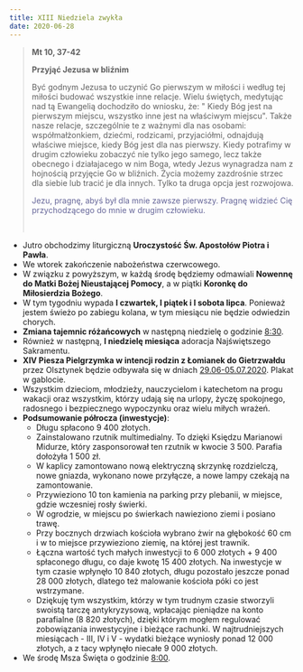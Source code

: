 ```yaml
---
title: XIII Niedziela zwykła
date: 2020-06-28
---
```


> **Mt 10, 37-42**
>
> **Przyjąć Jezusa w bliźnim**
>
> Być godnym Jezusa to uczynić Go pierwszym w miłości i według tej miłości budować wszystkie inne relacje. Wielu świętych, medytując nad tą Ewangelią dochodziło do wniosku, że: " Kiedy Bóg jest na pierwszym miejscu, wszystko inne jest na właściwym miejscu". Także nasze relacje, szczególnie te z ważnymi dla nas osobami: współmałżonkiem, dziećmi, rodzicami, przyjaciółmi, odnajdują właściwe miejsce, kiedy Bóg jest dla nas pierwszy. Kiedy potrafimy w drugim człowieku zobaczyć nie tylko jego samego, lecz także obecnego i działajacego w nim Boga, wtedy Jezus wynagradza nam z hojnością przyjęcie Go w bliźnich. Życia możemy zazdrośnie strzec dla siebie lub tracić je dla innych. Tylko ta druga opcja jest rozwojowa.
>
> <span style="color: #666699;">Jezu, pragnę, abyś był dla mnie zawsze pierwszy. Pragnę widzieć Cię przychodzącego do mnie w drugim człowieku. </span>
>
> &nbsp;

- Jutro obchodzimy liturgiczną **Uroczystość Św. Apostołów Piotra i Pawła**.
- We wtorek zakończenie nabożeństwa czerwcowego.
- W związku z powyższym, w każdą środę będziemy odmawiali **Nowennę do Matki Bożej Nieustającej Pomocy**, a w piątki **Koronkę do Miłosierdzia Bożego**.
- W tym tygodniu wypada **I czwartek, I piątek i I sobota lipca**. Ponieważ jestem świeżo po zabiegu kolana, w tym miesiącu nie będzie odwiedzin chorych.
- **Zmiana tajemnic różańcowych** w następną niedzielę o godzinie <u>8:30</u>.
- Również w następną, **I niedzielę miesiąca** adoracja Najświętszego Sakramentu.
- **XIV Piesza Pielgrzymka w intencji rodzin z Łomianek do Gietrzwałdu** przez Olsztynek będzie odbywała się w dniach <u>29.06-05.07.2020</u>. Plakat w gablocie.
- Wszystkim dzieciom, młodzieży, nauczycielom i katechetom na progu wakacji oraz wszystkim, którzy udają się na urlopy, życzę spokojnego, radosnego i bezpiecznego wypoczynku oraz wielu miłych wrażeń.
- **Podsumowanie półrocza (inwestycje)**:
  - Długu spłacono 9 400 złotych.
  - Zainstalowano rzutnik multimedialny. To dzięki Księdzu Marianowi Midurze, który zasponsorował ten rzutnik w kwocie 3 500. Parafia dołożyła 1 500 zł.
  - W kaplicy zamontowano nową elektryczną skrzynkę rozdzielczą, nowe gniazda, wykonano nowe przyłącze, a nowe lampy czekają na zamontowanie.
  - Przywieziono 10 ton kamienia na parking przy plebanii, w miejsce, gdzie wczesniej rosły świerki.
  - W ogrodzie, w miejscu po świerkach nawieziono ziemi i posiano trawę.
  - Przy bocznych drzwiach kościoła wybrano żwir na głębokość 60 cm i w to miejsce przywieziono ziemię, na której jest trawnik.
  - Łączna wartość tych małych inwestycji to 6 000 złotych + 9 400 spłaconego długu, co daje kwotę 15 400 złotych. Na inwestycje w tym czasie wpłynęło 10 840 złotych, długu pozostało jeszcze ponad 28 000 złotych, dlatego też malowanie kościoła póki co jest wstrzymane.
  - Dziękuję tym wszystkim, którzy w tym trudnym czasie stworzyli swoistą tarczę antykryzysową, wpłacając pieniądze na konto parafialne (8 820 złotych), dzięki którym mogłem regulować zobowiązania inwestycyjne i bieżące rachunki. W najtrudniejszych miesiącach - III, IV i V - wydatki bieżące wyniosły ponad 12 000 złotych, a z tacy wpłynęło niecałe 9 000 złotych.
- We środę Msza Święta o godzinie <u>8:00</u>.
